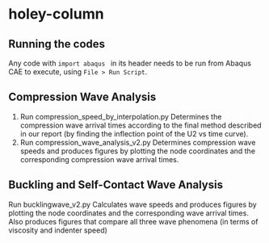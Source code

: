 # holey-column

## Running the codes
Any code with ```import abaqus ``` in its header needs to be run from Abaqus CAE to execute, using ```File > Run Script```.

## Compression Wave Analysis
1. Run compression_speed_by_interpolation.py
   Determines the compression wave arrival times according to the final method described in our report (by finding the inflection point of the U2 vs time curve).
2. Run compression_wave_analysis_v2.py
   Determines compression wave speeds and produces figures by plotting the node coordinates and the corresponding compression wave arrival times.


## Buckling and Self-Contact Wave Analysis
  Run bucklingwave_v2.py
  Calculates wave speeds and produces figures by plotting the node coordinates and the corresponding wave arrival times. Also produces figures that compare all three wave phenomena (in terms of viscosity and indenter speed)

